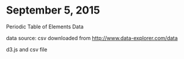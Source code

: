 # September 5, 2015

Periodic Table of Elements Data

data source: csv downloaded from http://www.data-explorer.com/data  


d3.js and csv file


